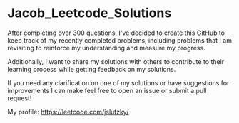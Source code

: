 # Jacob_Leetcode_Solutions
After completing over 300 questions, I've decided to create this GitHub to keep track of my recently completed problems, including problems that I am revisiting to reinforce my understanding and measure my progress.

Additionally, I want to share my solutions with others to contribute to their learning process while getting feedback on my solutions.

If you need any clarification on one of my solutions or have suggestions for improvements I can make feel free to open an issue or submit a pull request!

My profile:
https://leetcode.com/jslutzky/
